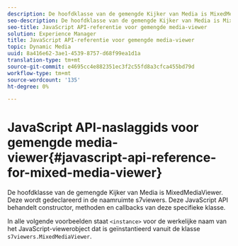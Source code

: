 ```yaml
---
description: De hoofdklasse van de gemengde Kijker van Media is MixedMediaViewer. Deze wordt gedeclareerd in de naamruimte s7viewers. Deze JavaScript API behandelt constructor, methoden en callbacks van deze specifieke klasse.
seo-description: De hoofdklasse van de gemengde Kijker van Media is MixedMediaViewer. Deze wordt gedeclareerd in de naamruimte s7viewers. Deze JavaScript API behandelt constructor, methoden en callbacks van deze specifieke klasse.
seo-title: JavaScript API-referentie voor gemengde media-viewer
solution: Experience Manager
title: JavaScript API-referentie voor gemengde media-viewer
topic: Dynamic Media
uuid: 8a416e62-3ae1-4539-8757-d68f99ea1d1a
translation-type: tm+mt
source-git-commit: e4695cc4e882351ec3f2c55fd8a3cfca455bd79d
workflow-type: tm+mt
source-wordcount: '135'
ht-degree: 0%

---
```



# JavaScript API-naslaggids voor gemengde media-viewer{#javascript-api-reference-for-mixed-media-viewer}

De hoofdklasse van de gemengde Kijker van Media is MixedMediaViewer. Deze wordt gedeclareerd in de naamruimte s7viewers. Deze JavaScript API behandelt constructor, methoden en callbacks van deze specifieke klasse.

In alle volgende voorbeelden staat `<instance>` voor de werkelijke naam van het JavaScript-viewerobject dat is geïnstantieerd vanuit de klasse `s7viewers.MixedMediaViewer`.
